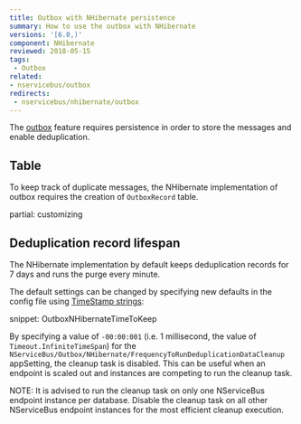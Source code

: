 ```yaml
---
title: Outbox with NHibernate persistence
summary: How to use the outbox with NHibernate
versions: '[6.0,)'
component: NHibernate
reviewed: 2018-05-15
tags:
 - Outbox
related:
- nservicebus/outbox
redirects:
 - nservicebus/nhibernate/outbox
---
```


The [outbox](/nservicebus/outbox) feature requires persistence in order to store the messages and enable deduplication.


## Table

To keep track of duplicate messages, the NHibernate implementation of outbox requires the creation of `OutboxRecord` table.

partial: customizing

## Deduplication record lifespan

The NHibernate implementation by default keeps deduplication records for 7 days and runs the purge every minute.

The default settings can be changed by specifying new defaults in the config file using [TimeStamp strings](https://docs.microsoft.com/en-us/dotnet/standard/base-types/standard-timespan-format-strings):

snippet: OutboxNHibernateTimeToKeep

By specifying a value of `-00:00:001` (i.e. 1 millisecond, the value of `Timeout.InfiniteTimeSpan`) for the `NServiceBus/Outbox/NHibernate/FrequencyToRunDeduplicationDataCleanup` appSetting, the cleanup task is disabled. This can be useful when an endpoint is scaled out and instances are competing to run the cleanup task.

NOTE: It is advised to run the cleanup task on only one NServiceBus endpoint instance per database. Disable the cleanup task on all other NServiceBus endpoint instances for the most efficient cleanup execution.
